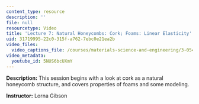 ```yaml
---
content_type: resource
description: ''
file: null
resourcetype: Video
title: 'Lecture 7: Natural Honeycombs: Cork; Foams: Linear Elasticity'
uid: 31719995-22c0-315f-a762-7ebc0e21ea2b
video_files:
  video_captions_file: /courses/materials-science-and-engineering/3-054-cellular-solids-structure-properties-and-applications-spring-2015/video-lectures/lecture-7-honeycombs-cork-foams-linear-elasticity/5NUS6bcUXmY.vtt
video_metadata:
  youtube_id: 5NUS6bcUXmY
---
```


**Description:** This session begins with a look at cork as a natural honeycomb structure, and covers properties of foams and some modeling.

**Instructor:** Lorna Gibson